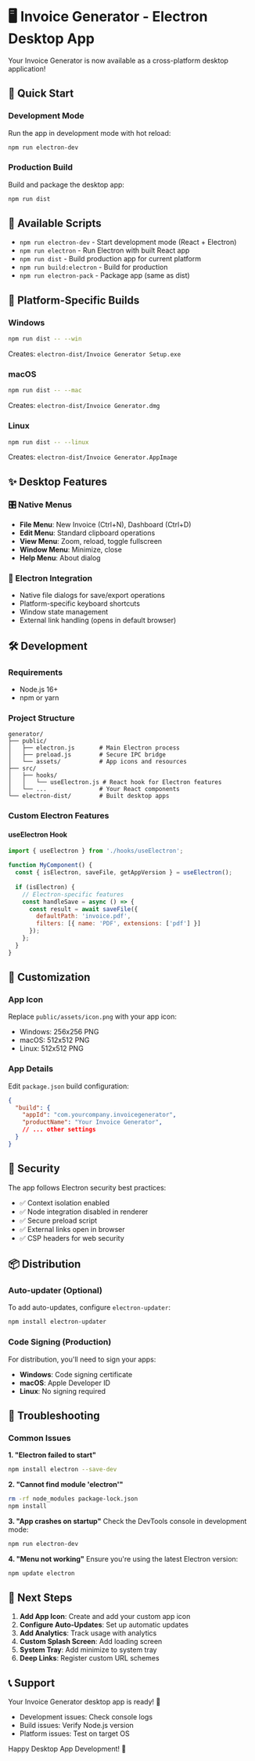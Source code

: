 # 🖥️ Invoice Generator - Electron Desktop App

Your Invoice Generator is now available as a cross-platform desktop application!

## 🚀 Quick Start

### Development Mode
Run the app in development mode with hot reload:
```bash
npm run electron-dev
```

### Production Build
Build and package the desktop app:
```bash
npm run dist
```

## 📱 Available Scripts

- `npm run electron-dev` - Start development mode (React + Electron)
- `npm run electron` - Run Electron with built React app
- `npm run dist` - Build production app for current platform
- `npm run build:electron` - Build for production
- `npm run electron-pack` - Package app (same as dist)

## 🎯 Platform-Specific Builds

### Windows
```bash
npm run dist -- --win
```
Creates: `electron-dist/Invoice Generator Setup.exe`

### macOS
```bash
npm run dist -- --mac
```
Creates: `electron-dist/Invoice Generator.dmg`

### Linux
```bash
npm run dist -- --linux
```
Creates: `electron-dist/Invoice Generator.AppImage`

## ✨ Desktop Features

### 🎛️ Native Menus
- **File Menu**: New Invoice (Ctrl+N), Dashboard (Ctrl+D)
- **Edit Menu**: Standard clipboard operations
- **View Menu**: Zoom, reload, toggle fullscreen
- **Window Menu**: Minimize, close
- **Help Menu**: About dialog

### 🔗 Electron Integration
- Native file dialogs for save/export operations
- Platform-specific keyboard shortcuts
- Window state management
- External link handling (opens in default browser)

## 🛠️ Development

### Requirements
- Node.js 16+
- npm or yarn

### Project Structure
```
generator/
├── public/
│   ├── electron.js       # Main Electron process
│   ├── preload.js        # Secure IPC bridge
│   └── assets/           # App icons and resources
├── src/
│   ├── hooks/
│   │   └── useElectron.js # React hook for Electron features
│   └── ...               # Your React components
└── electron-dist/        # Built desktop apps
```

### Custom Electron Features

#### useElectron Hook
```jsx
import { useElectron } from './hooks/useElectron';

function MyComponent() {
  const { isElectron, saveFile, getAppVersion } = useElectron();
  
  if (isElectron) {
    // Electron-specific features
    const handleSave = async () => {
      const result = await saveFile({
        defaultPath: 'invoice.pdf',
        filters: [{ name: 'PDF', extensions: ['pdf'] }]
      });
    };
  }
}
```

## 🔧 Customization

### App Icon
Replace `public/assets/icon.png` with your app icon:
- Windows: 256x256 PNG
- macOS: 512x512 PNG  
- Linux: 512x512 PNG

### App Details
Edit `package.json` build configuration:
```json
{
  "build": {
    "appId": "com.yourcompany.invoicegenerator",
    "productName": "Your Invoice Generator",
    // ... other settings
  }
}
```

## 🔐 Security

The app follows Electron security best practices:
- ✅ Context isolation enabled
- ✅ Node integration disabled in renderer
- ✅ Secure preload script
- ✅ External links open in browser
- ✅ CSP headers for web security

## 📦 Distribution

### Auto-updater (Optional)
To add auto-updates, configure `electron-updater`:
```bash
npm install electron-updater
```

### Code Signing (Production)
For distribution, you'll need to sign your apps:
- **Windows**: Code signing certificate
- **macOS**: Apple Developer ID
- **Linux**: No signing required

## 🐛 Troubleshooting

### Common Issues

**1. "Electron failed to start"**
```bash
npm install electron --save-dev
```

**2. "Cannot find module 'electron'"**
```bash
rm -rf node_modules package-lock.json
npm install
```

**3. "App crashes on startup"**
Check the DevTools console in development mode:
```bash
npm run electron-dev
```

**4. "Menu not working"**
Ensure you're using the latest Electron version:
```bash
npm update electron
```

## 🌟 Next Steps

1. **Add App Icon**: Create and add your custom app icon
2. **Configure Auto-Updates**: Set up automatic updates
3. **Add Analytics**: Track usage with analytics
4. **Custom Splash Screen**: Add loading screen
5. **System Tray**: Add minimize to system tray
6. **Deep Links**: Register custom URL schemes

## 📞 Support

Your Invoice Generator desktop app is ready! 🎉

- Development issues: Check console logs
- Build issues: Verify Node.js version
- Platform issues: Test on target OS

Happy Desktop App Development! 🚀
